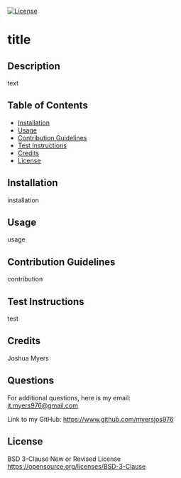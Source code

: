 [![License](https://img.shields.io/badge/License-BSD_3--Clause-blue.svg)](https://opensource.org/licenses/BSD-3-Clause)  
  # title  

  ## Description  
  text  
  
  ## Table of Contents  
  - [Installation](#installation)  
  - [Usage](#usage)  
  - [Contribution Guidelines](#contribution_guidelines)  
  - [Test Instructions](#test_instructions)  
  - [Credits](#credits)  
  - [License](#license)  
  
  ## Installation  
  installation  
  
  ## Usage  
  usage  
  
  ## Contribution Guidelines  
  contribution  
  
  ## Test Instructions  
  test  
  
  ## Credits  
  Joshua Myers 
  
  ## Questions  
  For additional questions, here is my email:  
  jt.myers976@gmail.com  
    
  Link to my GitHub:
  https://www.github.com/myersjos976  
  
  ## License  
  BSD 3-Clause New or Revised License  
  https://opensource.org/licenses/BSD-3-Clause

